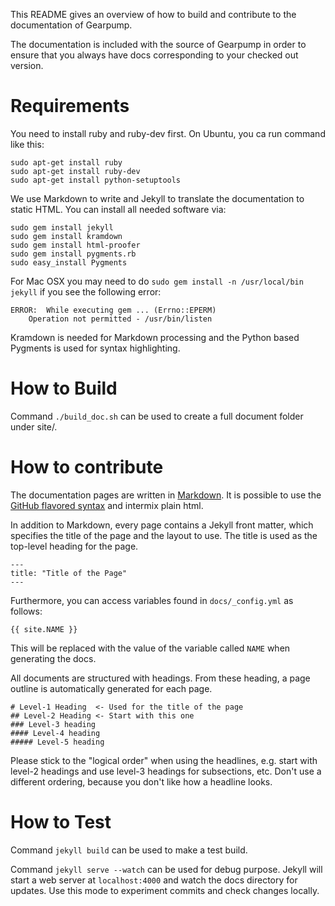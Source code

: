 This README gives an overview of how to build and contribute to the documentation of Gearpump.

The documentation is included with the source of Gearpump in order to ensure that you always
have docs corresponding to your checked out version.

# Requirements

You need to install ruby and ruby-dev first. On Ubuntu, you ca run command like this:

    sudo apt-get install ruby
    sudo apt-get install ruby-dev
    sudo apt-get install python-setuptools

We use Markdown to write and Jekyll to translate the documentation to static HTML. You can install
all needed software via:

    sudo gem install jekyll
    sudo gem install kramdown
    sudo gem install html-proofer
    sudo gem install pygments.rb
    sudo easy_install Pygments

For Mac OSX you may need to do `sudo gem install -n /usr/local/bin jekyll` if you see the following error:
```
ERROR:  While executing gem ... (Errno::EPERM)
    Operation not permitted - /usr/bin/listen
```

Kramdown is needed for Markdown processing and the Python based Pygments is used for syntax
highlighting.

# How to Build
Command `./build_doc.sh` can be used to create a full document folder under site/. 

# How to contribute

The documentation pages are written in
[Markdown](http://daringfireball.net/projects/markdown/syntax). It is possible to use the
[GitHub flavored syntax](http://github.github.com/github-flavored-markdown) and intermix plain html.

In addition to Markdown, every page contains a Jekyll front matter, which specifies the title of the
page and the layout to use. The title is used as the top-level heading for the page.

    ---
    title: "Title of the Page"
    ---

Furthermore, you can access variables found in `docs/_config.yml` as follows:

    {{ site.NAME }}

This will be replaced with the value of the variable called `NAME` when generating
the docs.

All documents are structured with headings. From these heading, a page outline is
automatically generated for each page.

```
# Level-1 Heading  <- Used for the title of the page
## Level-2 Heading <- Start with this one
### Level-3 heading
#### Level-4 heading
##### Level-5 heading
```

Please stick to the "logical order" when using the headlines, e.g. start with level-2 headings and
use level-3 headings for subsections, etc. Don't use a different ordering, because you don't like
how a headline looks.

# How to Test

Command `jekyll build` can be used to make a test build.

Command `jekyll serve --watch` can be used for debug purpose. Jekyll will start a web server at
`localhost:4000` and watch the docs directory for updates. Use this mode to experiment commits and check changes locally.
